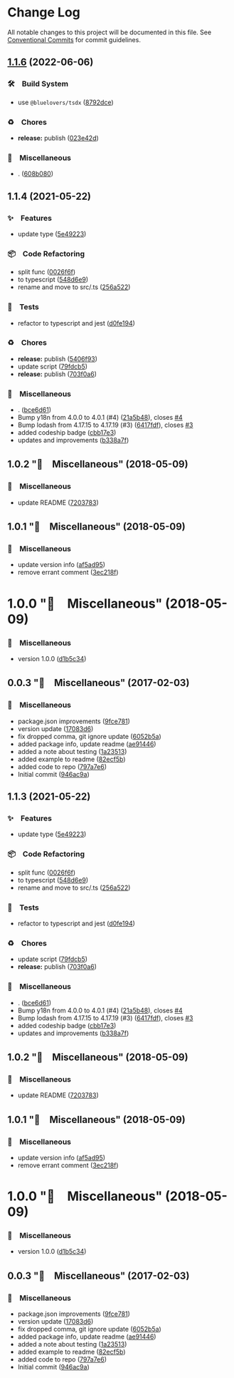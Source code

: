# Change Log

All notable changes to this project will be documented in this file.
See [Conventional Commits](https://conventionalcommits.org) for commit guidelines.

## [1.1.6](https://github.com/bluelovers/exceldate/compare/exceldate2@1.1.4...exceldate2@1.1.6) (2022-06-06)


### 🛠　Build System

* use `@bluelovers/tsdx` ([8792dce](https://github.com/bluelovers/exceldate/commit/8792dce473695565de07dafe169a7d73a63d406f))


### ♻️　Chores

* **release:** publish ([023e42d](https://github.com/bluelovers/exceldate/commit/023e42d11768f91e2e2659deb5a3e44f753a6891))


### 🔖　Miscellaneous

* . ([608b080](https://github.com/bluelovers/exceldate/commit/608b0803213b63b0ce17ce21d8b6c78b4e225f37))





## 1.1.4 (2021-05-22)


### ✨　Features

* update type ([5e49223](https://github.com/bluelovers/exceldate/commit/5e49223a5607c66a7caa0873096382f374c53321))


### 📦　Code Refactoring

* split func ([0026f6f](https://github.com/bluelovers/exceldate/commit/0026f6f4e14d52f86d83a0e867f370a1cf12ee50))
* to typescript ([548d6e9](https://github.com/bluelovers/exceldate/commit/548d6e9050e92d8d1c29a97c746809a3b89adc49))
* rename and move to src/.ts ([256a522](https://github.com/bluelovers/exceldate/commit/256a522f0ad1bdac0350a42748d239474ec55ed6))


### 🚨　Tests

* refactor to typescript and jest ([d0fe194](https://github.com/bluelovers/exceldate/commit/d0fe194a5d24e04a05cdb273b8951334592a8bfc))


### ♻️　Chores

* **release:** publish ([5406f93](https://github.com/bluelovers/exceldate/commit/5406f93fef3e0e05c6fcd1680b3a61146965e06a))
* update script ([79fdcb5](https://github.com/bluelovers/exceldate/commit/79fdcb5300e0761927c8b2c89ce4aa87cb0c56b0))
* **release:** publish ([703f0a6](https://github.com/bluelovers/exceldate/commit/703f0a644c4cf8d8a35487d302095680bb5137fa))


### 🔖　Miscellaneous

* . ([bce6d61](https://github.com/bluelovers/exceldate/commit/bce6d61e5f3c6adb85a2e184a94ce870e7d7f02a))
* Bump y18n from 4.0.0 to 4.0.1 (#4) ([21a5b48](https://github.com/bluelovers/exceldate/commit/21a5b4805fa4b0221afeb8a4d3d0b3aad7610fa3)), closes [#4](https://github.com/bluelovers/exceldate/issues/4)
* Bump lodash from 4.17.15 to 4.17.19 (#3) ([6417fdf](https://github.com/bluelovers/exceldate/commit/6417fdfd7eeba828144e12d518fd53654417276e)), closes [#3](https://github.com/bluelovers/exceldate/issues/3)
* added codeship badge ([cbb17e3](https://github.com/bluelovers/exceldate/commit/cbb17e3499e82ec59568946a7b8a929b2aed0c44))
* updates and improvements ([b338a7f](https://github.com/bluelovers/exceldate/commit/b338a7fbfd4097e26d23bcc824b8d680a244e597))



## 1.0.2 "🔖　Miscellaneous" (2018-05-09)


### 🔖　Miscellaneous

* update README ([7203783](https://github.com/bluelovers/exceldate/commit/720378338076b11122b3039ac0119281bf41857b))



## 1.0.1 "🔖　Miscellaneous" (2018-05-09)


### 🔖　Miscellaneous

* update version info ([af5ad95](https://github.com/bluelovers/exceldate/commit/af5ad95bc20f459862e63d896f36c1a932b377a8))
* remove errant comment ([3ec218f](https://github.com/bluelovers/exceldate/commit/3ec218f9309ca9c9be39408d225eff372d7c26a8))



# 1.0.0 "🔖　Miscellaneous" (2018-05-09)


### 🔖　Miscellaneous

* version 1.0.0 ([d1b5c34](https://github.com/bluelovers/exceldate/commit/d1b5c34a18c8464a9c888bc1120ad3b1f95bf6c7))



## 0.0.3 "🔖　Miscellaneous" (2017-02-03)


### 🔖　Miscellaneous

* package.json improvements ([9fce781](https://github.com/bluelovers/exceldate/commit/9fce781670281f1e4a4c4814113c3c476e1b527e))
* version update ([17083d6](https://github.com/bluelovers/exceldate/commit/17083d606e25becdf793896943b41f75fda7268d))
* fix dropped comma, git ignore update ([6052b5a](https://github.com/bluelovers/exceldate/commit/6052b5a004e0f663e605da6c59f90ef8cd595174))
* added package info, update readme ([ae91446](https://github.com/bluelovers/exceldate/commit/ae91446f059fa638d90604269f4077265fe50a20))
* added a note about testing ([1a23513](https://github.com/bluelovers/exceldate/commit/1a2351349c6845f59071d8a8bc6107ab5edb046c))
* added example to readme ([82ecf5b](https://github.com/bluelovers/exceldate/commit/82ecf5b062ce1027ec0838cc63a52442d1b2b6ba))
* added code to repo ([797a7e6](https://github.com/bluelovers/exceldate/commit/797a7e6550141bf817c869081790c8965cf32be2))
* Initial commit ([946ac9a](https://github.com/bluelovers/exceldate/commit/946ac9a22da8c6919dfd52f49435fcd10460d234))





## 1.1.3 (2021-05-22)


### ✨　Features

* update type ([5e49223](https://github.com/bluelovers/exceldate/commit/5e49223a5607c66a7caa0873096382f374c53321))


### 📦　Code Refactoring

* split func ([0026f6f](https://github.com/bluelovers/exceldate/commit/0026f6f4e14d52f86d83a0e867f370a1cf12ee50))
* to typescript ([548d6e9](https://github.com/bluelovers/exceldate/commit/548d6e9050e92d8d1c29a97c746809a3b89adc49))
* rename and move to src/.ts ([256a522](https://github.com/bluelovers/exceldate/commit/256a522f0ad1bdac0350a42748d239474ec55ed6))


### 🚨　Tests

* refactor to typescript and jest ([d0fe194](https://github.com/bluelovers/exceldate/commit/d0fe194a5d24e04a05cdb273b8951334592a8bfc))


### ♻️　Chores

* update script ([79fdcb5](https://github.com/bluelovers/exceldate/commit/79fdcb5300e0761927c8b2c89ce4aa87cb0c56b0))
* **release:** publish ([703f0a6](https://github.com/bluelovers/exceldate/commit/703f0a644c4cf8d8a35487d302095680bb5137fa))


### 🔖　Miscellaneous

* . ([bce6d61](https://github.com/bluelovers/exceldate/commit/bce6d61e5f3c6adb85a2e184a94ce870e7d7f02a))
* Bump y18n from 4.0.0 to 4.0.1 (#4) ([21a5b48](https://github.com/bluelovers/exceldate/commit/21a5b4805fa4b0221afeb8a4d3d0b3aad7610fa3)), closes [#4](https://github.com/bluelovers/exceldate/issues/4)
* Bump lodash from 4.17.15 to 4.17.19 (#3) ([6417fdf](https://github.com/bluelovers/exceldate/commit/6417fdfd7eeba828144e12d518fd53654417276e)), closes [#3](https://github.com/bluelovers/exceldate/issues/3)
* added codeship badge ([cbb17e3](https://github.com/bluelovers/exceldate/commit/cbb17e3499e82ec59568946a7b8a929b2aed0c44))
* updates and improvements ([b338a7f](https://github.com/bluelovers/exceldate/commit/b338a7fbfd4097e26d23bcc824b8d680a244e597))



## 1.0.2 "🔖　Miscellaneous" (2018-05-09)


### 🔖　Miscellaneous

* update README ([7203783](https://github.com/bluelovers/exceldate/commit/720378338076b11122b3039ac0119281bf41857b))



## 1.0.1 "🔖　Miscellaneous" (2018-05-09)


### 🔖　Miscellaneous

* update version info ([af5ad95](https://github.com/bluelovers/exceldate/commit/af5ad95bc20f459862e63d896f36c1a932b377a8))
* remove errant comment ([3ec218f](https://github.com/bluelovers/exceldate/commit/3ec218f9309ca9c9be39408d225eff372d7c26a8))



# 1.0.0 "🔖　Miscellaneous" (2018-05-09)


### 🔖　Miscellaneous

* version 1.0.0 ([d1b5c34](https://github.com/bluelovers/exceldate/commit/d1b5c34a18c8464a9c888bc1120ad3b1f95bf6c7))



## 0.0.3 "🔖　Miscellaneous" (2017-02-03)


### 🔖　Miscellaneous

* package.json improvements ([9fce781](https://github.com/bluelovers/exceldate/commit/9fce781670281f1e4a4c4814113c3c476e1b527e))
* version update ([17083d6](https://github.com/bluelovers/exceldate/commit/17083d606e25becdf793896943b41f75fda7268d))
* fix dropped comma, git ignore update ([6052b5a](https://github.com/bluelovers/exceldate/commit/6052b5a004e0f663e605da6c59f90ef8cd595174))
* added package info, update readme ([ae91446](https://github.com/bluelovers/exceldate/commit/ae91446f059fa638d90604269f4077265fe50a20))
* added a note about testing ([1a23513](https://github.com/bluelovers/exceldate/commit/1a2351349c6845f59071d8a8bc6107ab5edb046c))
* added example to readme ([82ecf5b](https://github.com/bluelovers/exceldate/commit/82ecf5b062ce1027ec0838cc63a52442d1b2b6ba))
* added code to repo ([797a7e6](https://github.com/bluelovers/exceldate/commit/797a7e6550141bf817c869081790c8965cf32be2))
* Initial commit ([946ac9a](https://github.com/bluelovers/exceldate/commit/946ac9a22da8c6919dfd52f49435fcd10460d234))
